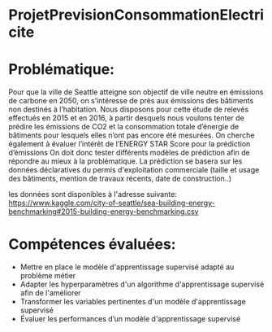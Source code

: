 # ProjetPrevisionConsommationElectricite

# Problématique:
Pour que la ville de Seattle atteigne son objectif de ville neutre en émissions de carbone en 2050, on s’intéresse de près aux émissions des bâtiments non destinés à l’habitation.
Nous disposons pour cette étude de relevés effectués en 2015 et en 2016,  à partir desquels nous voulons tenter de prédire les émissions de CO2 et la consommation totale d’énergie de bâtiments pour lesquels elles n’ont pas encore été mesurées.
On cherche également à évaluer l’intérêt de l’ENERGY STAR Score pour la prédiction d’émissions
On doit donc tester différents modèles de prédiction afin de répondre au mieux à la problématique.
La prédiction se basera sur les données déclaratives du permis d'exploitation commerciale (taille et usage des bâtiments, mention de travaux récents, date de construction..)

les données sont disponibles à l'adresse suivante: https://www.kaggle.com/city-of-seattle/sea-building-energy-benchmarking#2015-building-energy-benchmarking.csv

# Compétences évaluées:
- Mettre en place le modèle d'apprentissage supervisé adapté au problème métier
- Adapter les hyperparamètres d'un algorithme d'apprentissage supervisé afin de l'améliorer
- Transformer les variables pertinentes d'un modèle d'apprentissage supervisé
- Évaluer les performances d’un modèle d'apprentissage supervisé

